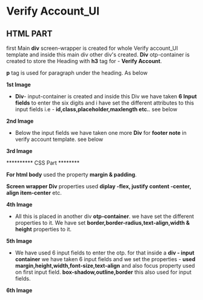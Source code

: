 # Verify Account_UI

## HTML PART

first Main **div** screen-wrapper is created for whole Verify account_UI template and inside this main div other div's created. **Div** otp-container is created to store the Heading with **h3** tag for - **Verify Account**.

**p** tag is used for paragraph under the heading. As below

**1st Image**

- **Div**- input-container is created and inside this Div we have taken **6 Input fields** to enter the six digits and i have set the different attributes to this input fields i.e - **id,class,placeholder,maxlength etc.**. see below

**2nd Image**

- Below the input fields we have taken one more **Div** for **footer note** in verify account template. see below

**3rd Image**

********** CSS Part ********

**For html body** used the property **margin & padding**.

**Screen wrapper Div** properties used **diplay -flex, justify content -center, align item-center** etc.

**4th Image**

- All this is placed in another div **otp-container**. we have set the different properties to it. We have set **border,border-radius,text-align,width & height** properties to it.

**5th Image**

- We have used 6 input fields to enter the otp. for that inside a **div - input container** we have taken 6 input fields and we set the properties - **used margin,height,width,font-size,text-align** and also focus property used on first input field. **box-shadow,outline,border** this also used for input fields.

**6th Image**





